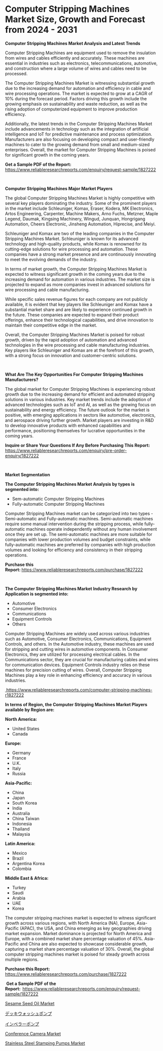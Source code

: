 <p><h1>Computer Stripping Machines Market Size, Growth and Forecast from 2024 - 2031</h1></p><p><strong>Computer Stripping Machines Market Analysis and Latest Trends</strong></p>
<p><p>Computer Stripping Machines are equipment used to remove the insulation from wires and cables efficiently and accurately. These machines are essential in industries such as electronics, telecommunications, automotive, and construction where a large volume of wires and cables need to be processed.</p><p>The Computer Stripping Machines Market is witnessing substantial growth due to the increasing demand for automation and efficiency in cable and wire processing operations. The market is expected to grow at a CAGR of 10% during the forecast period. Factors driving this growth include the growing emphasis on sustainability and waste reduction, as well as the rising adoption of computerized equipment to improve production efficiency.</p><p>Additionally, the latest trends in the Computer Stripping Machines Market include advancements in technology such as the integration of artificial intelligence and IoT for predictive maintenance and process optimization. Manufacturers are also focusing on developing compact and user-friendly machines to cater to the growing demand from small and medium-sized enterprises. Overall, the market for Computer Stripping Machines is poised for significant growth in the coming years.</p></p>
<p><strong>Get a Sample PDF of the Report:&nbsp;</strong> <a href="https://www.reliableresearchreports.com/enquiry/request-sample/1827222">https://www.reliableresearchreports.com/enquiry/request-sample/1827222</a></p>
<p>&nbsp;</p>
<p><strong>Computer Stripping Machines Major Market Players</strong></p>
<p><p>The global Computer Stripping Machines Market is highly competitive with several key players dominating the industry. Some of the prominent players in the market include Schleuniger, Komax, Eraser, Kodera, MK Electronics, Artos Engineering, Carpenter, Machine Makers, Arno Fuchs, Metzner, Maple Legend, Daumak, Kingsing Machinery, Wingud, Junquan, Hongrigang Automation, Cheers Electronic, Jinsheng Automation, Hiprecise, and Meiyi.</p><p>Schleuniger and Komax are two of the leading companies in the Computer Stripping Machines Market. Schleuniger is known for its advanced technology and high-quality products, while Komax is renowned for its cutting-edge solutions for wire processing and automation. These companies have a strong market presence and are continuously innovating to meet the evolving demands of the industry.</p><p>In terms of market growth, the Computer Stripping Machines Market is expected to witness significant growth in the coming years due to the increasing demand for automation in various industries. The market size is projected to expand as more companies invest in advanced solutions for wire processing and cable manufacturing.</p><p>While specific sales revenue figures for each company are not publicly available, it is evident that key players like Schleuniger and Komax have a substantial market share and are likely to experience continued growth in the future. These companies are expected to expand their product offerings, enhance their technological capabilities, and drive innovation to maintain their competitive edge in the market.</p><p>Overall, the Computer Stripping Machines Market is poised for robust growth, driven by the rapid adoption of automation and advanced technologies in the wire processing and cable manufacturing industries. Key players like Schleuniger and Komax are at the forefront of this growth, with a strong focus on innovation and customer-centric solutions.</p></p>
<p>&nbsp;</p>
<p><strong>What Are The Key Opportunities For Computer Stripping Machines Manufacturers?</strong></p>
<p><p>The global market for Computer Stripping Machines is experiencing robust growth due to the increasing demand for efficient and automated stripping solutions in various industries. Key market trends include the adoption of advanced technologies such as IoT and AI, as well as the growing focus on sustainability and energy efficiency. The future outlook for the market is positive, with emerging applications in sectors like automotive, electronics, and aerospace driving further growth. Market players are investing in R&D to develop innovative products with enhanced capabilities and performance, positioning themselves for lucrative opportunities in the coming years.</p></p>
<p><strong>Inquire or Share Your Questions If Any Before Purchasing This Report:</strong> <a href="https://www.reliableresearchreports.com/enquiry/pre-order-enquiry/1827222">https://www.reliableresearchreports.com/enquiry/pre-order-enquiry/1827222</a></p>
<p>&nbsp;</p>
<p><strong>Market Segmentation</strong></p>
<p><strong>The Computer Stripping Machines Market Analysis by types is segmented into:</strong></p>
<p><ul><li>Sem-automatic Computer Stripping Machines</li><li>Fully-automatic Computer Stripping Machines</li></ul></p>
<p><p>Computer Stripping Machines market can be categorized into two types - Semi-automatic and Fully-automatic machines. Semi-automatic machines require some manual intervention during the stripping process, while fully-automatic machines operate independently without any human involvement once they are set up. The semi-automatic machines are more suitable for companies with lower production volumes and budget constraints, while fully-automatic machines are preferred by companies with high production volumes and looking for efficiency and consistency in their stripping operations.</p></p>
<p><strong>Purchase this Report:&nbsp;</strong><a href="https://www.reliableresearchreports.com/purchase/1827222">https://www.reliableresearchreports.com/purchase/1827222</a></p>
<p>&nbsp;</p>
<p><strong>The Computer Stripping Machines Market Industry Research by Application is segmented into:</strong></p>
<p><ul><li>Automotive</li><li>Consumer Electronics</li><li>Communications</li><li>Equipment Controls</li><li>Others</li></ul></p>
<p><p>Computer Stripping Machines are widely used across various industries such as Automotive, Consumer Electronics, Communications, Equipment Controls, and others. In the Automotive industry, these machines are used for stripping and cutting wires in automotive components. In Consumer Electronics, they are utilized for processing electrical cables. In the Communications sector, they are crucial for manufacturing cables and wires for communication devices. Equipment Controls industry relies on these machines for precision cutting of wires. Overall, Computer Stripping Machines play a key role in enhancing efficiency and accuracy in various industries.</p></p>
<p><a href="https://www.reliableresearchreports.com/computer-stripping-machines-r1827222">&nbsp;https://www.reliableresearchreports.com/computer-stripping-machines-r1827222</a></p>
<p><strong>In terms of Region, the Computer Stripping Machines Market Players available by Region are:</strong></p>
<p>
    <p> <strong> North America: </strong>
        <ul>
            <li>United States</li>
            <li>Canada</li>
        </ul>
        </p> 
    <p> <strong> Europe: </strong>
        <ul>
            <li>Germany</li>
            <li>France</li>
            <li>U.K.</li>
            <li>Italy</li>
            <li>Russia</li>
        </ul>
        </p> 
    <p> <strong> Asia-Pacific: </strong>
        <ul>
            <li>China</li>
            <li>Japan</li>
            <li>South Korea</li>
            <li>India</li>
            <li>Australia</li>
            <li>China Taiwan</li>
            <li>Indonesia</li>
            <li>Thailand</li>
            <li>Malaysia</li>
        </ul>
        </p> 
    <p> <strong> Latin America: </strong>
        <ul>
            <li>Mexico</li>
            <li>Brazil</li>
            <li>Argentina Korea</li>
            <li>Colombia</li>
        </ul>
        </p> 
    <p> <strong> Middle East & Africa: </strong>
        <ul>
            <li>Turkey</li>
            <li>Saudi</li>
            <li>Arabia</li>
            <li>UAE</li>
            <li>Korea</li>
        </ul>
    </p>
    </p>
<p><p>The computer stripping machines market is expected to witness significant growth across various regions, with North America (NA), Europe, Asia-Pacific (APAC), the USA, and China emerging as key geographies driving market expansion. Market dominance is projected for North America and Europe, with a combined market share percentage valuation of 45%. Asia-Pacific and China are also expected to showcase considerable growth, capturing a market share percentage valuation of 30%. Overall, the global computer stripping machines market is poised for steady growth across multiple regions.</p></p>
<p><strong>Purchase this Report: </strong><a href="https://www.reliableresearchreports.com/purchase/1827222">https://www.reliableresearchreports.com/purchase/1827222</a></p>
<p>&nbsp;<strong>Get a Sample PDF of the Report:&nbsp;&nbsp;</strong><a href="https://www.reliableresearchreports.com/enquiry/request-sample/1827222">https://www.reliableresearchreports.com/enquiry/request-sample/1827222</a></p>
<p><strong></strong></p>
<p><p><a href="https://www.linkedin.com/pulse/sesame-seed-oil-market-outlook-industry-overview-forecast-2024-3aimc?trackingId=aSp6JGhkMIo%2BixEf%2BP3bHw%3D%3D">Sesame Seed Oil Market</a></p><p><a href="https://github.com/ycmtqqhvk3273/Market-Research-Report-List-1/blob/main/236692841864.md">デッキウォッシュポンプ</a></p><p><a href="https://github.com/alyle7648/Market-Research-Report-List-1/blob/main/456610741863.md">インペラーポンプ</a></p><p><a href="https://www.linkedin.com/pulse/conference-camera-market-size-outlook-forecast-2024-2031-factoid-ecb9c?trackingId=7GKjpRa8rKMz%2FurYx5dXLw%3D%3D">Conference Camera Market</a></p><p><a href="https://github.com/mabutironaldo/Market-Research-Report-List-4/blob/main/stainless-steel-stamping-pumps-market.md">Stainless Steel Stamping Pumps Market</a></p></p>